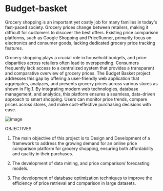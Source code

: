 # Budget-basket
Grocery shopping is an important yet costly job for many families in today's fast-paced society. Grocery prices change between retailers, making it difficult for customers to discover the best offers.
Existing price comparison platforms, such as Google Shopping and PriceRunner, primarily focus on electronics and consumer goods, lacking dedicated grocery price tracking features. 

Grocery shopping plays a crucial role in household budgets, and price disparities across retailers often lead to overspending. Consumers frequently lack access to a centralized system that provides a transparent and comparative overview of grocery prices. The Budget Basket project addresses this gap by offering a user-friendly web application that aggregates, analyzes, and presents grocery prices across various stores as shown in Fig.1. By integrating modern web technologies, database management, and analytics, this platform ensures a seamless, data-driven approach to smart shopping. Users can monitor price trends, compare prices across stores, and make cost-effective purchasing decisions with ease.

![image](https://github.com/user-attachments/assets/2afc654a-e52b-4d07-b45c-dbe3c06f638a)

OBJECTIVES

1.	The main objective of this project is to Design and Development of a framework to address the growing demand for an online price comparison platform for grocery shopping, ensuring both affordability and quality in their purchases.

2.	The development of data mining, and price comparison/ forecasting models.

3.	The development of database optimization techniques to improve the efficiency of price retrieval and comparison in large datasets.
